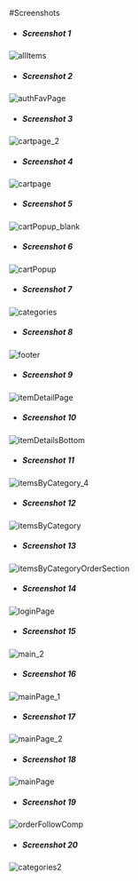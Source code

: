#Screenshots

- ##### Screenshot 1
![allItems](allItems.png)
- ##### Screenshot 2
![authFavPage](authFavPage.png)
- ##### Screenshot 3
![cartpage_2](cartPage_2.png)
- ##### Screenshot 4
![cartpage](cartPage.png)
- ##### Screenshot 5
![cartPopup_blank](cartPopup_blank.png)
- ##### Screenshot 6
![cartPopup](CartPopup.png)
- ##### Screenshot 7
![categories](categories.png)
- ##### Screenshot 8
![footer](footer.png)
- ##### Screenshot 9
![itemDetailPage](itemDetailPage.png)
- ##### Screenshot 10
![itemDetailsBottom](itemDetailsBottom.png)
- ##### Screenshot 11
![itemsByCategory_4](itemsByCategory_4.png)
- ##### Screenshot 12
![itemsByCategory](itemsByCategory.png)
- ##### Screenshot 13
![itemsByCategoryOrderSection](itemsByCategoryOrderSection.png)
- ##### Screenshot 14
![loginPage](loginPage.jpg)
- ##### Screenshot 15
![main_2](main_2.png)
- ##### Screenshot 16
![mainPage_1](mainPage_1.png)
- ##### Screenshot 17
![mainPage_2](mainPage_2.png)
- ##### Screenshot 18
![mainPage](mainPage.png)
- ##### Screenshot 19
![orderFollowComp](orderFollowComp.jpg)
- ##### Screenshot 20
![categories2](categories2.png)
